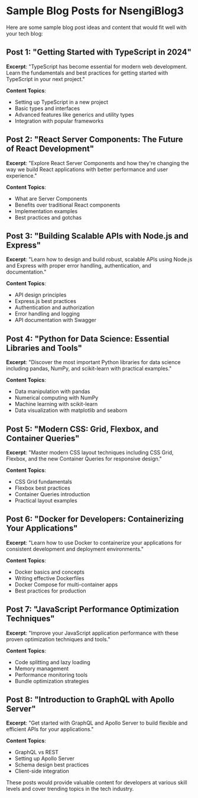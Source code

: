 # Sample Blog Posts for NsengiBlog3

Here are some sample blog post ideas and content that would fit well with your tech blog:

## Post 1: "Getting Started with TypeScript in 2024"
**Excerpt**: "TypeScript has become essential for modern web development. Learn the fundamentals and best practices for getting started with TypeScript in your next project."

**Content Topics**:
- Setting up TypeScript in a new project
- Basic types and interfaces
- Advanced features like generics and utility types
- Integration with popular frameworks

## Post 2: "React Server Components: The Future of React Development"
**Excerpt**: "Explore React Server Components and how they're changing the way we build React applications with better performance and user experience."

**Content Topics**:
- What are Server Components
- Benefits over traditional React components
- Implementation examples
- Best practices and gotchas

## Post 3: "Building Scalable APIs with Node.js and Express"
**Excerpt**: "Learn how to design and build robust, scalable APIs using Node.js and Express with proper error handling, authentication, and documentation."

**Content Topics**:
- API design principles
- Express.js best practices
- Authentication and authorization
- Error handling and logging
- API documentation with Swagger

## Post 4: "Python for Data Science: Essential Libraries and Tools"
**Excerpt**: "Discover the most important Python libraries for data science including pandas, NumPy, and scikit-learn with practical examples."

**Content Topics**:
- Data manipulation with pandas
- Numerical computing with NumPy
- Machine learning with scikit-learn
- Data visualization with matplotlib and seaborn

## Post 5: "Modern CSS: Grid, Flexbox, and Container Queries"
**Excerpt**: "Master modern CSS layout techniques including CSS Grid, Flexbox, and the new Container Queries for responsive design."

**Content Topics**:
- CSS Grid fundamentals
- Flexbox best practices
- Container Queries introduction
- Practical layout examples

## Post 6: "Docker for Developers: Containerizing Your Applications"
**Excerpt**: "Learn how to use Docker to containerize your applications for consistent development and deployment environments."

**Content Topics**:
- Docker basics and concepts
- Writing effective Dockerfiles
- Docker Compose for multi-container apps
- Best practices for production

## Post 7: "JavaScript Performance Optimization Techniques"
**Excerpt**: "Improve your JavaScript application performance with these proven optimization techniques and tools."

**Content Topics**:
- Code splitting and lazy loading
- Memory management
- Performance monitoring tools
- Bundle optimization strategies

## Post 8: "Introduction to GraphQL with Apollo Server"
**Excerpt**: "Get started with GraphQL and Apollo Server to build flexible and efficient APIs for your applications."

**Content Topics**:
- GraphQL vs REST
- Setting up Apollo Server
- Schema design best practices
- Client-side integration

These posts would provide valuable content for developers at various skill levels and cover trending topics in the tech industry.
